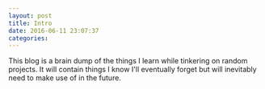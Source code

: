 ```yaml
---
layout: post
title: Intro
date: 2016-06-11 23:07:37
categories:
---
```


This blog is a brain dump of the things I learn while tinkering on random projects. It will contain things I know I'll eventually forget but will inevitably need to make use of in the future.
